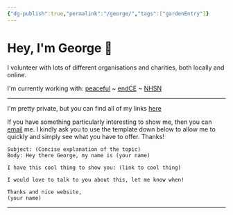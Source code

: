 ```yaml
---
{"dg-publish":true,"permalink":"/george/","tags":["gardenEntry"]}
---
```


#
#
#
# Hey, I'm George 🌴

I volunteer with lots of different organisations and charities, both locally and online.

I'm currently working with: [peaceful](https://peacefulfoundation.org/) ~ [endCE](https://www.endce.org/) ~ [NHSN](https://www.nhsn.org.uk/)

---

I'm pretty private, but you can find all of my links [here](https://linksta.cc/@wcky) 

If you have something particularly interesting to show me, then you can [email](mailto:georgemorley@proton.me) me. I kindly ask you to use the template down below to allow me to quickly and simply see what you have to offer. Thanks!

```
Subject: (Concise explanation of the topic)
Body: Hey there George, my name is (your name)

I have this cool thing to show you: (link to cool thing)

I would love to talk to you about this, let me know when!

Thanks and nice website,
(your name)
```

---



